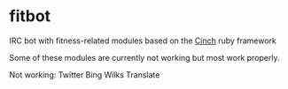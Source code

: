 
fitbot
======

IRC bot with fitness-related modules based on the [Cinch](https://github.com/cinchrb/cinch) ruby framework

Some of these modules are currently not working but most work properly.

Not working:
Twitter
Bing
Wilks
Translate